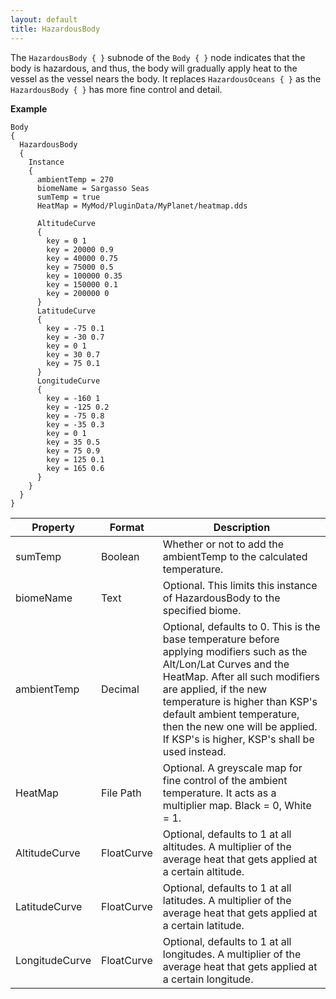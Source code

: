 ```yaml
---
layout: default
title: HazardousBody
---
```


The `HazardousBody { }` subnode of the `Body { }` node indicates that the body is hazardous, and thus, the body will gradually apply heat to the vessel as the vessel nears the body. It replaces `HazardousOceans { }` as the `HazardousBody { }` has more fine control and detail.

**Example**
```
Body
{
  HazardousBody
  {
    Instance
    {
      ambientTemp = 270
      biomeName = Sargasso Seas
      sumTemp = true
      HeatMap = MyMod/PluginData/MyPlanet/heatmap.dds

      AltitudeCurve
      {
        key = 0 1
        key = 20000 0.9
        key = 40000 0.75
        key = 75000 0.5
        key = 100000 0.35
        key = 150000 0.1
        key = 200000 0
      }
      LatitudeCurve
      {
        key = -75 0.1
        key = -30 0.7
        key = 0 1
        key = 30 0.7
        key = 75 0.1
      }
      LongitudeCurve
      {
        key = -160 1
        key = -125 0.2
        key = -75 0.8
        key = -35 0.3
        key = 0 1
        key = 35 0.5
        key = 75 0.9
        key = 125 0.1
        key = 165 0.6
      }
    }
  }
}
```

|Property|Format|Description|
|--------|------|-----------|
|sumTemp|Boolean|Whether or not to add the ambientTemp to the calculated temperature.|
|biomeName|Text|Optional. This limits this instance of HazardousBody to the specified biome.|
|ambientTemp|Decimal|Optional, defaults to 0. This is the base temperature before applying modifiers such as the Alt/Lon/Lat Curves and the HeatMap. After all such modifiers are applied, if the new temperature is higher than KSP's default ambient temperature, then the new one will be applied. If KSP's is higher, KSP's shall be used instead.|
|HeatMap|File Path|Optional. A greyscale map for fine control of the ambient temperature. It acts as a multiplier map. Black = 0, White = 1.|
|AltitudeCurve|FloatCurve|Optional, defaults to 1 at all altitudes. A multiplier of the average heat that gets applied at a certain altitude.|
|LatitudeCurve|FloatCurve|Optional, defaults to 1 at all latitudes. A multiplier of the average heat that gets applied at a certain latitude.|
|LongitudeCurve|FloatCurve|Optional, defaults to 1 at all longitudes. A multiplier of the average heat that gets applied at a certain longitude.|
